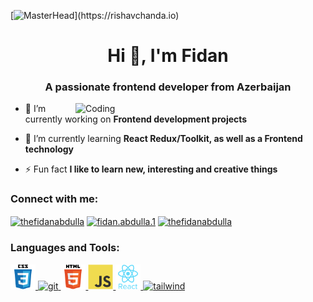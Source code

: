 [![MasterHead](https://1.bp.blogspot.com/-7A4WynwLsM...)](https://rishavchanda.io)
<h1 align="center">Hi 👋, I'm Fidan</h1>
<h3 align="center">A passionate frontend developer from Azerbaijan</h3>

<img align="right" alt="Coding" width="400" src="https://www.bing.com/images/search?view=detailV2&ccid=sHtbv8Mr&id=EAE2B96BCFA1A3324160B7611150565072F1AA84&thid=OIP.sHtbv8MrSViBDVmnnNOqyQHaHa&mediaurl=https%3a%2f%2fbestanimations.com%2fEarth%26Space%2fastronaut-in-space-animation-4.gif&cdnurl=https%3a%2f%2fth.bing.com%2fth%2fid%2fR.b07b5bbfc32b4958810d59a79cd3aac9%3frik%3dhKrxclBWUBFhtw%26pid%3dImgRaw%26r%3d0&exph=300&expw=300&q=astronaut+animated+gif&simid=608016422805207398&FORM=IRPRST&ck=74BB510FEF20ADF377B64BFD19BCF06D&selectedIndex=18&ajaxhist=0&ajaxserp=0" />


- 🔭 I’m currently working on **Frontend development projects**

- 🌱 I’m currently learning **React Redux/Toolkit, as well as a Frontend technology**

- ⚡ Fun fact **I like to learn new, interesting and creative things**

<h3 align="left">Connect with me:</h3>
<p align="left">
<a href="https://twitter.com/thefidanabdulla" target="blank"><img align="center" src="https://raw.githubusercontent.com/rahuldkjain/github-profile-readme-generator/master/src/images/icons/Social/twitter.svg" alt="thefidanabdulla" height="30" width="40" /></a>
<a href="https://fb.com/fidan.abdulla.1" target="blank"><img align="center" src="https://raw.githubusercontent.com/rahuldkjain/github-profile-readme-generator/master/src/images/icons/Social/facebook.svg" alt="fidan.abdulla.1" height="30" width="40" /></a>
<a href="https://instagram.com/thefidanabdulla" target="blank"><img align="center" src="https://raw.githubusercontent.com/rahuldkjain/github-profile-readme-generator/master/src/images/icons/Social/instagram.svg" alt="thefidanabdulla" height="30" width="40" /></a>
</p>

<h3 align="left">Languages and Tools:</h3>
<p align="left"> <a href="https://www.w3schools.com/css/" target="_blank" rel="noreferrer"> <img src="https://raw.githubusercontent.com/devicons/devicon/master/icons/css3/css3-original-wordmark.svg" alt="css3" width="40" height="40"/> </a> <a href="https://git-scm.com/" target="_blank" rel="noreferrer"> <img src="https://www.vectorlogo.zone/logos/git-scm/git-scm-icon.svg" alt="git" width="40" height="40"/> </a> <a href="https://www.w3.org/html/" target="_blank" rel="noreferrer"> <img src="https://raw.githubusercontent.com/devicons/devicon/master/icons/html5/html5-original-wordmark.svg" alt="html5" width="40" height="40"/> </a> <a href="https://developer.mozilla.org/en-US/docs/Web/JavaScript" target="_blank" rel="noreferrer"> <img src="https://raw.githubusercontent.com/devicons/devicon/master/icons/javascript/javascript-original.svg" alt="javascript" width="40" height="40"/> </a> <a href="https://reactjs.org/" target="_blank" rel="noreferrer"> <img src="https://raw.githubusercontent.com/devicons/devicon/master/icons/react/react-original-wordmark.svg" alt="react" width="40" height="40"/> </a> <a href="https://tailwindcss.com/" target="_blank" rel="noreferrer"> <img src="https://www.vectorlogo.zone/logos/tailwindcss/tailwindcss-icon.svg" alt="tailwind" width="40" height="40"/> </a> </p>

 
